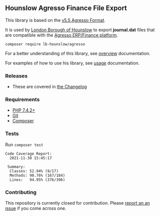 ## Hounslow Agresso Finance File Export

This library is based on the [v5.5 Agresso Format](docs/Agresso-5-5-Format.xlsx). 

It is used by [London Borough of Hounslow](https://www.hounslow.gov.uk) to export **journal.dat** files that are compatible with the [Agresso ERP/Finance platform](https://erpst.com/agresso/).

`composer require lb-hounslow/agresso`

For a better understanding of this library, see [overview](docs/OVERVIEW.md) documentation.

For examples of how to use his library, see [usage](docs/USAGE.md) documentation.

### Releases

- These are covered in [the Changelog](docs/CHANGELOG.md)

### Requirements

- [PHP 7.4.2+](https://www.php.net/downloads.php)
- [Git](https://git-scm.com/downloads)
- [Composer](https://getcomposer.org)

### Tests

Run `composer test`

```
Code Coverage Report:      
  2021-11-30 15:45:17      
                           
 Summary:                  
  Classes: 52.94% (9/17)   
  Methods: 90.76% (167/184)
  Lines:   94.95% (376/396)
```

### Contributing

This repository is currently closed for contribution. Please [report an an issue](https://github.com/LBHounslow/agresso/issues) if you come across one.
